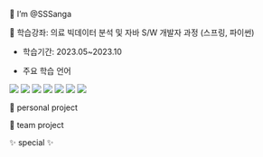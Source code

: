  👋 I’m @SSSanga


 📑 학습강좌: 의료 빅데이터 분석 및 자바 S/W 개발자 과정 (스프링, 파이썬)
 
- 학습기간: 2023.05~2023.10
 
- 주요 학습 언어




<img src="https://img.shields.io/badge/java-007396?style=for-the-badge&logo=java&logoColor=white"> <img src="https://img.shields.io/badge/mysql-4479A1?style=for-the-badge&logo=mysql&logoColor=white"> <img src="https://img.shields.io/badge/python-3776AB?style=for-the-badge&logo=python&logoColor=white"> <img src="https://img.shields.io/badge/jupyter-F37626?style=for-the-badge&logo=jupyter&logoColor=white"> <img src="https://img.shields.io/badge/mongodb-47A248?style=for-the-badge&logo=mongodb&logoColor=white"> <img src="https://img.shields.io/badge/pandas-150458?style=for-the-badge&logo=pandas&logoColor=white"> <img src="https://img.shields.io/badge/fastapi-009688?style=for-the-badge&logo=fastapi&logoColor=white">




👀 personal project





🤹 team project



✨ special ✨ 
